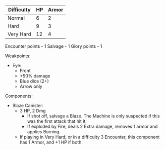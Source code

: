 | Difficulty | HP  | Armor |
| ---------- | --- | ----- |
| Normal     | 6   | 2     |
| Hard       | 9   | 3     |
| Very Hard  | 12  | 4     |
Encounter points - 1
Salvage - 1
Glory points - 1

Weakpoints:
- Eye:
	- Front
	- +50% damage
	- Blue dice (2+)
	- Arrow only

Components:
- Blaze Canister:
	- 3 HP, 2 Dmg
		- If shot off, salvage a Blaze. The Machine is only suspected if this was the first attack that hit it.
		- If exploded by Fire, deals 2 Extra damage, removes 1 armor and applies Burning.
	- If playing in Very Hard, or in a difficulty 3 Encounter, this component has 1 Armor, and +1 HP if both.